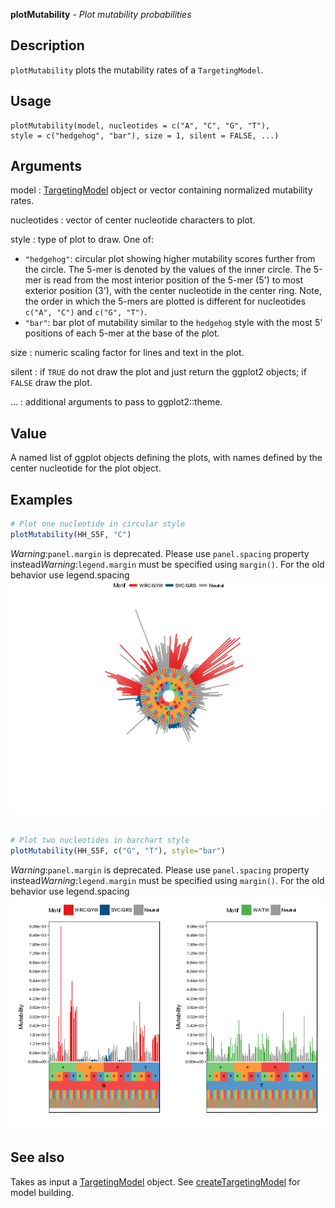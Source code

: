 





**plotMutability** - *Plot mutability probabilities*

Description
--------------------

`plotMutability` plots the mutability rates of a `TargetingModel`.


Usage
--------------------
```
plotMutability(model, nucleotides = c("A", "C", "G", "T"),
style = c("hedgehog", "bar"), size = 1, silent = FALSE, ...)
```

Arguments
-------------------

model
:   [TargetingModel](TargetingModel-class.md) object or vector containing normalized 
mutability rates.

nucleotides
:   vector of center nucleotide characters to plot.

style
:   type of plot to draw. One of:

+  `"hedgehog"`:  circular plot showing higher mutability
scores further from the circle. The 5-mer
is denoted by the values of the inner 
circle. The 5-mer is read from the most interior 
position of the 5-mer (5') to most exterior position 
(3'), with the center nucleotide in the center ring.
Note, the order in which the 5-mers are plotted is
different for nucleotides `c("A", "C")` and 
`c("G", "T")`.
+  `"bar"`:       bar plot of mutability similar to the 
`hedgehog` style with the most 5' positions
of each 5-mer at the base of the plot.


size
:   numeric scaling factor for lines and text in the plot.

silent
:   if `TRUE` do not draw the plot and just return the ggplot2 
objects; if `FALSE` draw the plot.

...
:   additional arguments to pass to ggplot2::theme.




Value
-------------------

A named list of ggplot objects defining the plots, with names defined by the 
center nucleotide for the plot object.



Examples
-------------------

```R
# Plot one nucleotide in circular style
plotMutability(HH_S5F, "C")

```

*Warning*:`panel.margin` is deprecated. Please use `panel.spacing` property instead*Warning*:`legend.margin` must be specified using `margin()`. For the old behavior use legend.spacing![4](plotMutability-4.png)

```R

# Plot two nucleotides in barchart style
plotMutability(HH_S5F, c("G", "T"), style="bar")
```

*Warning*:`panel.margin` is deprecated. Please use `panel.spacing` property instead*Warning*:`legend.margin` must be specified using `margin()`. For the old behavior use legend.spacing![8](plotMutability-8.png)


See also
-------------------

Takes as input a [TargetingModel](TargetingModel-class.md) object. 
See [createTargetingModel](createTargetingModel.md) for model building.



